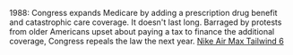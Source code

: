 1988: Congress expands Medicare by adding a prescription drug benefit and catastrophic care coverage. It doesn't last long. Barraged by protests from older Americans upset about paying a tax to finance the additional coverage, Congress repeals the law the next year.
 <a href="http://www.dannygray.com/nikeshoesus.asp?Running_Shoes=nike-air-max-tailwind-6-c-82.html" title="Nike Air Max Tailwind 6">Nike Air Max Tailwind 6</a>